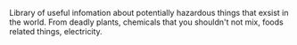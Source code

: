 Library of useful infomation about potentially hazardous things that exsist in the world. From deadly plants, chemicals that you shouldn't not mix, foods related things, electricity.